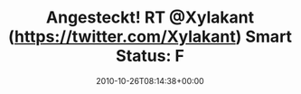 ---
retweeted: false
source: <a href="https://about.twitter.com/products/tweetdeck" rel="nofollow">TweetDeck</a>
entities:
  hashtags: []
  symbols: []
  user_mentions:
  - name: Felix Gilcher
    screen_name: Xylakant
    indices:
    - '15'
    - '24'
    id_str: '40266143'
    id: '40266143'
  urls: []
display_text_range:
- '0'
- '71'
favorite_count: '0'
id_str: '28770386187'
truncated: false
retweet_count: '0'
id: '28770386187'
created_at: Tue Oct 26 08:14:38 +0000 2010
favorited: false
full_text: 'Angesteckt! RT [@Xylakant](https://twitter.com/Xylakant) Smart Status:
  Failed.  http://yfrog.com/8c823p'
lang: en
tags:
- pesos/twitter
date: '2010-10-26T08:14:38+00:00'
src: https://twitter.com/bascht/status/28770386187
original_url: https://twitter.com/bascht/status/28770386187
type: twitter_tweet
text: 'Angesteckt! RT [@Xylakant](https://twitter.com/Xylakant) Smart Status: Failed.  http://yfrog.com/8c823p'
title: 'Angesteckt! RT @Xylakant (https://twitter.com/Xylakant) Smart Status: F'

---